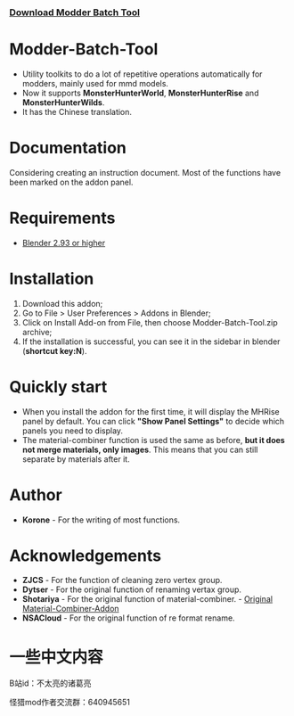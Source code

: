 ### [Download Modder Batch Tool](https://github.com/chikichikibangbang/Modder_Batch_Tool/archive/refs/heads/main.zip)

# Modder-Batch-Tool
* Utility toolkits to do a lot of repetitive operations automatically for modders, mainly used for mmd models.
* Now it supports **MonsterHunterWorld**, **MonsterHunterRise** and **MonsterHunterWilds**.
* It has the Chinese translation.
  
# Documentation
Considering creating an instruction document. Most of the functions have been marked on the addon panel.

# Requirements
* [Blender 2.93 or higher](https://www.blender.org/download/)

# Installation
1. Download this addon;
2. Go to File > User Preferences > Addons in Blender;
3. Click on Install Add-on from File, then choose Modder-Batch-Tool.zip archive;
4. If the installation is successful, you can see it in the sidebar in blender (**shortcut key:N**).

# Quickly start 
* When you install the addon for the first time, it will display the MHRise panel by default. You can click **"Show Panel Settings"** to decide which panels you need to display.
* The material-combiner function is used the same as before, **but it does not merge materials, only images**. This means that you can still separate by materials after it.

# Author
* **Korone** - For the writing of most functions.

# Acknowledgements
* **ZJCS** - For the function of cleaning zero vertex group.
* **Dytser** - For the original function of renaming vertax group.
* **Shotariya** - For the original function of material-combiner. - [Original Material-Combiner-Addon](https://github.com/Grim-es/material-combiner-addon/)
* **NSACloud** - For the original function of re format rename.

# 一些中文内容
B站id：不太亮的诸葛亮

怪猎mod作者交流群：640945651


